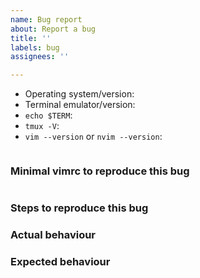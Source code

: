 ```yaml
---
name: Bug report
about: Report a bug
title: ''
labels: bug
assignees: ''

---
```


<!-- Before reporting: search existing issues and check the FAQ. -->

- Operating system/version:
- Terminal emulator/version:
- `echo $TERM`:
- `tmux -V`: <!-- Don't fill this if you're not using tmux. -->
- `vim --version` or `nvim --version`:

<!-- Paste the output here: -->
```

```

### Minimal vimrc to reproduce this bug

```vim

```

### Steps to reproduce this bug

### Actual behaviour

### Expected behaviour
